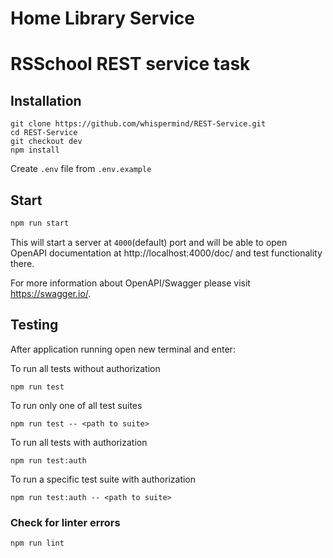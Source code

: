# Home Library Service

# RSSchool REST service task

## Installation

```
git clone https://github.com/whispermind/REST-Service.git
cd REST-Service
git checkout dev
npm install
```

Create `.env` file from `.env.example`

## Start

```bash
npm run start
```

This will start a server at `4000`(default) port and will be able to open
OpenAPI documentation at http://localhost:4000/doc/ and test functionality there.

For more information about OpenAPI/Swagger please visit https://swagger.io/.

## Testing

After application running open new terminal and enter:

To run all tests without authorization

```
npm run test
```

To run only one of all test suites

```
npm run test -- <path to suite>
```

To run all tests with authorization

```
npm run test:auth
```

To run a specific test suite with authorization

```
npm run test:auth -- <path to suite>
```

### Check for linter errors

```
npm run lint
```
